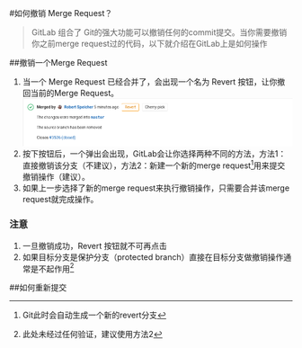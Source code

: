 #如何撤销 Merge Request？
>GitLab 组合了 Git的强大功能可以撤销任何的commit提交。当你需要撤销你之前merge request过的代码，以下就介绍在GitLab上是如何操作

##撤销一个Merge Request
1.  当一个 Merge Request 已经合并了，会出现一个名为 Revert 按钮，让你撤回当前的Merge Request。
![image](src/cherry_pick_changes_mr.png)
1.  按下按钮后，一个弹出会出现，GitLab会让你选择两种不同的方法，方法1：直接撤销该分支（不建议），方法2：新建一个新的merge request[^1]用来提交撤销操作（建议）。
1.  如果上一步选择了新的merge request来执行撤销操作，只需要合并该merge request就完成操作。
### 注意
1.  一旦撤销成功，Revert 按钮就不可再点击
1.  如果目标分支是保护分支（protected branch）直接在目标分支做撤销操作通常是不起作用[^2]

##如何重新提交


[^1]: Git此时会自动生成一个新的revert分支
[^2]: 此处未经过任何验证，建议使用方法2